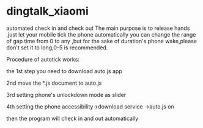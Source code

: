 # dingtalk_xiaomi
 automated check in and check out
The main purpose is to release hands ,just let your mobile tick the phone automatically
you can change the range of gap time from 0 to any ,but for the sake of duration's phone wake,please don't set it to long,0-5 is recommended.

Procedure of autotick works:

the 1st step you need to download auto.js app

2nd move the *.js document to auto.js

3rd setting phone's unlockdown mode as slider

4th setting the phone accessibility->download service ->auto.js on

then the program will check in and out automatically
